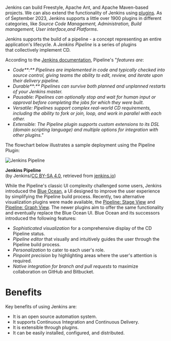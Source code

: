 
Jenkins can build Freestyle, Apache Ant, and Apache Maven-based projects. We can also extend the functionality of Jenkins using [plugins](https://plugins.jenkins.io/ui/search?query=). As of September 2023, Jenkins supports a little over 1900 plugins in different categories, like _Source Code Management, Administration, Build management, User interface,and Platforms_.

Jenkins supports the build of a pipeline - a concept representing an entire application's lifecycle. A _Jenkins Pipeline_ is a series of plugins that collectively implement CD. 

According to the [Jenkins documentation](https://jenkins.io/doc/book/pipeline/), Pipeline's "_features are_:

- _Code**:** Pipelines are implemented in code and typically checked into source control, giving teams the ability to edit, review, and iterate upon their delivery pipeline._
- _Durable**:** Pipelines can survive both planned and unplanned restarts of your Jenkins master._
- _Pausable: Pipelines can optionally stop and wait for human input or approval before completing the jobs for which they were built._
- _Versatile: Pipelines support complex real-world CD requirements, including the ability to fork or join, loop, and work in parallel with each other._
- _Extensible: The Pipeline plugin supports custom extensions to its DSL (domain scripting language) and multiple options for integration with other plugins."_

The flowchart below illustrates a sample deployment using the Pipeline Plugin:

![Jenkins Pipeline](https://courses.edx.org/asset-v1:LinuxFoundationX+LFS151.x+2T2023+type@asset+block/Fig_13.1-Jenkins_Pipeline.png)

**Jenkins Pipeline**  
(by Jenkins/[CC BY-SA 4.0](https://creativecommons.org/licenses/by-sa/4.0/), retrieved from [jenkins.io](https://www.jenkins.io/doc/book/pipeline/))

While the Pipeline's classic UI complexity challenged some users, Jenkins introduced the [Blue Ocean](https://www.jenkins.io/doc/book/blueocean/), a UI designed to improve the user experience by simplifying the Pipeline build process. Recently, two alternative visualization plugins were made available, the [Pipeline: Stage View](https://plugins.jenkins.io/pipeline-stage-view/) and [Pipeline: Graph View](https://plugins.jenkins.io/pipeline-graph-view/). The newer plugins aim to offer the same functionality and eventually replace the Blue Ocean UI. Blue Ocean and its successors introduced the following features:

- _Sophisticated visualization_ for a comprehensive display of the CD Pipeline status. 
- _Pipeline editor_ that visually and intuitively guides the user through the Pipeline build process. 
- _Personalization_ to cater to each user's role. 
- _Pinpoint precision_ by highlighting areas where the user's attention is required. 
- _Native integration for branch and pull requests_ to maximize collaboration on GitHub and Bitbucket.

# Benefits
Key benefits of using Jenkins are: 

- It is an open source automation system. 
- It supports Continuous Integration and Continuous Delivery. 
- It is extensible through plugins. 
- It can be easily installed, configured, and distributed.
